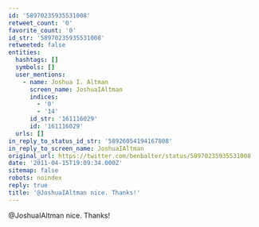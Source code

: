 ```yaml
---
id: '58970235935531008'
retweet_count: '0'
favorite_count: '0'
id_str: '58970235935531008'
retweeted: false
entities:
  hashtags: []
  symbols: []
  user_mentions:
    - name: Joshua I. Altman
      screen_name: JoshuaIAltman
      indices:
        - '0'
        - '14'
      id_str: '161116029'
      id: '161116029'
  urls: []
in_reply_to_status_id_str: '58926054194167808'
in_reply_to_screen_name: JoshuaIAltman
original_url: https://twitter.com/benbalter/status/58970235935531008
date: '2011-04-15T19:09:34.000Z'
sitemap: false
robots: noindex
reply: true
title: '@JoshuaIAltman nice. Thanks!'
---
```


@JoshuaIAltman nice. Thanks!
